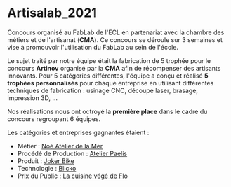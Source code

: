 # Artisalab_2021
Concours organisé au FabLab de l'ECL en partenariat avec la chambre des métiers et de l'artisanat (**CMA**). Ce concours se déroule sur 3 semaines et vise à promouvoir l'utilisation du FabLab au sein de l'école.

Le sujet traité par notre équipe était la fabrication de 5 trophée pour le concours **Artinov** organisé par la **CMA** afin de récompenser des artisants innovants. Pour 5 catégories différentes, l'équipe a conçu et réalisé **5 trophées personnalisés** pour chaque entreprise en utilisant différentes techniques de fabrication : usinage CNC, découpe laser, brasage, impression 3D, ...

Nos réalisations nous ont octroyé la **première place** dans le cadre du concours regroupant 6 équipes.

Les catégories et entreprises gagnantes étaient :
- Métier : [Noé Atelier de la Mer](https://www.facebook.com/Noeatelierdelamer/)
- Procédé de Production : [Atelier Paelis](https://www.paelis.com/fr)
- Produit : [Joker Bike](https://www.jokerbike.fr/)
- Technologie : [Blicko](https://www.blicko.fr/)
- Prix du Public : [La cuisine végé de Flo](http://lacuisinevegedeflo.com/)
